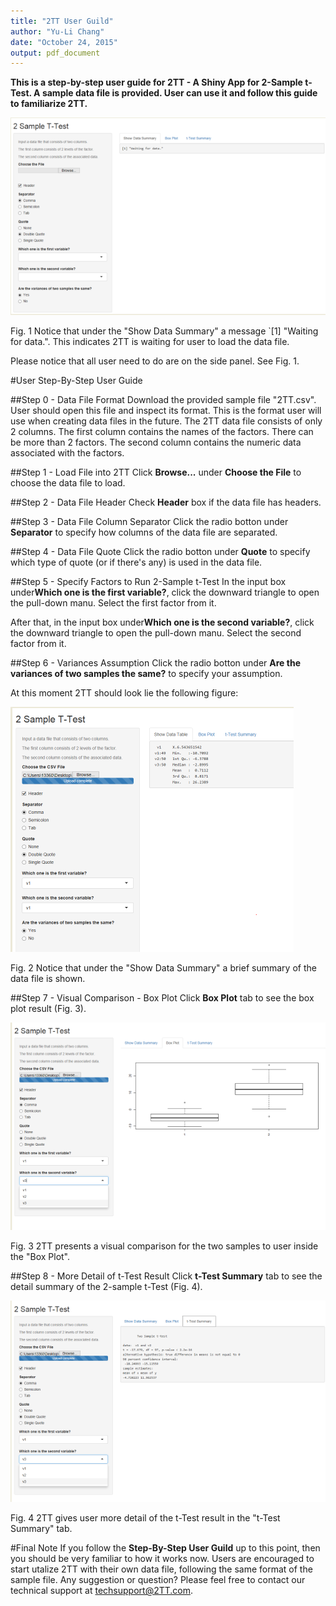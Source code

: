 ```yaml
---
title: "2TT User Guild"
author: "Yu-Li Chang"
date: "October 24, 2015"
output: pdf_document
---
```


**This is a step-by-step user guide for 2TT - A Shiny App for 2-Sample t-Test. A sample data file is provided. User can use it and follow this guide to familiarize 2TT.**

![alt text](AppLook1.png)

Fig. 1 Notice that under the "Show Data Summary" a message `[1] "Waiting for data.". This indicates 2TT is waiting for user to load the data file.

Please notice that all user need to do are on the side panel. See Fig. 1.

#User Step-By-Step User Guide

##Step 0 - Data File Format
Download the provided sample file "2TT.csv". User should open this file and inspect its format. This is the format user will use when creating data files in the future. The 2TT data file consists of only 2 columns. The first column contains the names of the factors. There can be more than 2 factors. The second column contains the numeric data associated with the factors.

##Step 1 - Load File into 2TT
Click **Browse...** under **Choose the File** to choose the data file to load.

##Step 2 - Data File Header
Check **Header** box if the data file has headers.

##Step 3 - Data File Column Separator
Click the radio botton under **Separator** to specify how columns of the data file are separated.

##Step 4 - Data File Quote
Click the radio botton under **Quote** to specify which type of quote (or if there's any) is used in the data file.

##Step 5 - Specify Factors to Run 2-Sample t-Test
In the input box under**Which one is the first variable?**, click the downward triangle to open the pull-down manu. Select the first factor from it. 

After that, in the input box under**Which one is the second variable?**, click the downward triangle to open the pull-down manu. Select the second factor from it.

##Step 6 - Variances Assumption
Click the radio botton under **Are the variances of two samples the same?** to specify your assumption.

At this moment 2TT should look lie the following figure:

![alt text](AppLook.png)

Fig. 2 Notice that under the "Show Data Summary" a brief summary of the data file is shown.

##Step 7 - Visual Comparison - Box Plot
Click **Box Plot** tab to see the box plot result (Fig. 3).

![alt text](BoxPlot.png)

Fig. 3 2TT presents a visual comparison for the two samples to user inside the "Box Plot".

##Step 8 - More Detail of t-Test Result
Click **t-Test Summary** tab to see the detail summary of the 2-sample t-Test (Fig. 4). 

![alt text](t-TestSummary.png)

Fig. 4 2TT gives user more detail of the t-Test result in the "t-Test Summary" tab.

#Final Note
If you follow the **Step-By-Step User Guild** up to this point, then you should be very familiar to how it works now. Users are encouraged to start utalize 2TT with their own data file, following the same format of the sample file. Any suggestion or question? Please feel free to contact our technical support at techsupport@2TT.com. 
